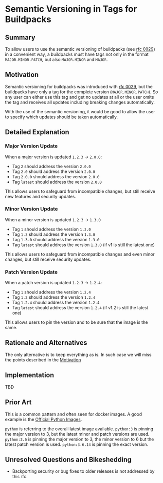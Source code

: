 # Semantic Versioning in Tags for Buildpacks

## Summary

To allow users to use the semantic versioning of buildpacks (see [rfc 0029](./0029-semantic-versioning.md)) in a convenient way, a buildpacks must have tags not only in the format `MAJOR.MINOR.PATCH`, but also `MAJOR.MINOR` and `MAJOR`.

## Motivation

Semantic versioning for buildpacks was introduced with [rfc 0029](./0029-semantic-versioning.md), but the buildpacks have only a tag for the complete version (`MAJOR.MINOR.PATCH`). So any user can either use this tag and get no updates at all or the user omits the tag and receives all updates including breaking changes automatically.

With the use of the semantic versioning, it would be good to allow the user to specify which updates should be taken automatically.

## Detailed Explanation

### Major Version Update

When a major version is updated `1.2.3` -> `2.0.0`:

* Tag `2` should address the version `2.0.0`
* Tag `2.0` should address the version `2.0.0`
* Tag `2.0.0` should address the version `2.0.0`
* Tag `latest` should address the version `2.0.0`

This allows users to safeguard from incompatible changes, but still receive new features and security updates.

### Minor Version Update

When a minor version is updated `1.2.3` -> `1.3.0`

* Tag `1` should address the version `1.3.0`
* Tag `1.3` should address the version `1.3.0`
* Tag `1.3.0` should address the version `1.3.0`
* Tag `latest` should address the version `1.3.0` (if v1 is still the latest one)

This allows users to safeguard from incompatible changes and even minor changes, but still receive security updates.

### Patch Version Update

When a patch version is updated `1.2.3` -> `1.2.4`:

* Tag `1` should address the version `1.2.4`
* Tag `1.2` should address the version `1.2.4`
* Tag `1.2.4` should address the version `1.2.4`
* Tag `latest` should address the version `1.2.4` (if v1.2 is still the latest one)

This allows users to pin the version and to be sure that the image is the same.

## Rationale and Alternatives

The only alternative is to keep everything as is. In such case we will miss the points described in the [Motivation](#motivation)

## Implementation

TBD

## Prior Art

This is a common pattern and often seen for docker images. A good example is the [Official Python Images](https://hub.docker.com/_/python?tab=tags).

`python` is referring to the overall latest image available.
`python:3` is pinning the major version to 3, but the latest minor and patch versions are used.
`python:3.6` is pinning the major version to 3, the minor version to 6 but the latest patch version is used.
`python:3.6.14` is pinning the exact version.

## Unresolved Questions and Bikeshedding

* Backporting security or bug fixes to older releases is not addressed by this rfc.
